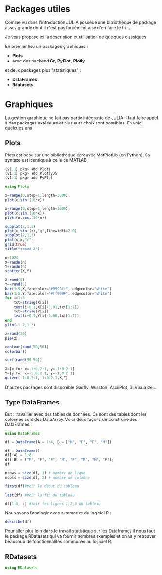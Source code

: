 # Packages utiles

Comme vu dans l'introduction JULIA possède une bibliothèque de package assez grande dont il n'est pas forcément aisé d'en faire le tri...

Je vous propose ici la description et utilisation de quelques classiques

En premier lieu un packages graphiques :
* **Plots**
* avec des backend **Gr**, **PyPlot**, **Plotly**

et deux packages plus "statistiques" : 

* **DataFrames**
* **Rdatasets**

# Graphiques

La gestion graphique ne fait pas partie intégrante de JULIA il faut faire appel à des packages extérieurs et plusieurs choix sont possibles. En voici quelques uns

## Plots

Plots est basé sur une bibliothèque éprouvée MatPlotLib (en Python). Sa syntaxe est identique à celle de MATLAB 

```julia
(v1.1) pkg> add Plots
(v1.1) pkg> add PlotlyJS
(v1.1) pkg> add PyPlot
```

```julia
using Plots 
```

```julia
x=range(0,stop=1,length=3000);
plot(x,sin.(10*x))
```

```julia
x=range(0,stop=1,length=3000);
plot(x,sin.(10*x))
plot!(x,cos.(10*x))
```


```julia
subplot(2,1,1)
plot(x,sin.(x),"g",linewidth=2.0)
subplot(2,1,2)
plot(x,x,"r")
grid(true)
title("tracé 2")
```

```julia
n=1024
X=randn(n)
Y=randn(n)
scatter(X,Y)
```

```julia
X=rand(5)
Y=-rand(5)
bar(1:5,X,facecolor="#9999ff", edgecolor="white")
bar(1:5,Y,facecolor="#ff9999", edgecolor="white")
for i=1:5
    txt=string(X[i])
    text(i+0.1,X[i]+0.01,txt[1:7])
    txt=string(Y[i])
    text(i+0.1,Y[i]-0.08,txt[1:7])
end
ylim(-1.2,1.2)
```

```julia
z=rand(20)
pie(z);
```

```julia
contour(rand(50,50))
colorbar()
```

```julia
surf(rand(50,50))
```

```julia
X=[x for x=-1:0.2:1, y=-1:0.2:1]
Y=[y for x=-1:0.2:1, y=-1:0.2:1]
quiver(-1:0.2:1,-1:0.2:1,X,Y)
```

D'autres packages sont disponible Gadfly, Winston, AsciiPlot, GLVisualize...


## Type DataFrames

But : travailler avec des tables de données.
Ce sont des tables dont les colonnes sont des DataArray. Voici deux façons de construire des DataFrames :

```julia
using DataFrames
```

```julia
df = DataFrame(A = 1:4, B = ["M", "F", "F", "M"])
```

```julia
df = DataFrame()
df[:A] = 1:8;
df[:B] = ["M", "F", "F", "M", "F", "M", "M", "F"];
df
```

```julia
nrows = size(df, 1) # nombre de ligne
ncols = size(df, 2) # nombre de colonne
```

```julia
first(df)#Voir le début du tableau
```

```julia
last(df) #Voir la fin du tableau
```

```julia
df[1:3, :] #Voir les lignes 1,2,3 du tableau
```

Nous avons l'analogie avec summarize du logiciel R :

```julia
describe(df)
```

Pour aller plus loin dans le travail statistique sur les Dataframes il nous faut le package RDatasets qui va fournir nombres exemples et on va y retrouver beaucoup de fonctionnalités communes au logiciel R.

## RDatasets

```julia
using RDatasets
```
